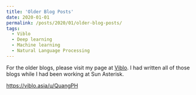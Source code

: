 ```yaml
---
title: 'Older Blog Posts'
date: 2020-01-01
permalink: /posts/2020/01/older-blog-posts/
tags:
  - Viblo
  - Deep learning
  - Machine learning
  - Natural Language Processing
---
```


For the older blogs, please visit my page at [Viblo](https://viblo.asia/u/QuangPH). I had written all of those blogs while I had been working at Sun Asterisk.

https://viblo.asia/u/QuangPH
